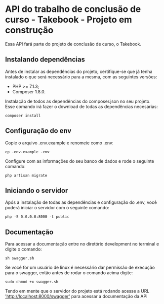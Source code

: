 # API do trabalho de conclusão de curso - Takebook - Projeto em construção

Essa API fará parte do projeto de conclusão de curso, o Takebook.

## Instalando dependências

Antes de instalar as dependências do projeto, certifique-se que já tenha instalado o que será necessário para a mesma, com as seguintes versões:

- PHP >= 7.1.3;
- Composer 1.8.0.

Instalação de todos as dependências do composer.json no seu projeto. Esse comando irá fazer o download de todas as dependências necesárias:

`composer install`

## Configuração do env

Copie o arquivo .env.example e renomeie como .env:

`cp .env.example .env`

Configure com as informações do seu banco de dados e rode o seguinte comando:

`php artisan migrate`

## Iniciando o servidor

Após a instalação de todas as dependências e configuração do .env, você poderá iniciar o servidor com o seguinte comando:

`php -S 0.0.0.0:8000 -t public`

## Documentação

Para acessar a documentação entre no diretório development no terminal e digite o comando:

`sh swagger.sh`

Se você for um usuário de linux é necessário dar permissão de execução para o swagger, então antes de rodar o comando acima digite:

`sudo chmod +x swagger.sh`

Tendo em mente que o servidor do projeto está rodando acesse a URL ['http://localhost:8000/swagger'](http://localhost:8000/swagger) para acessar a documentação da API
